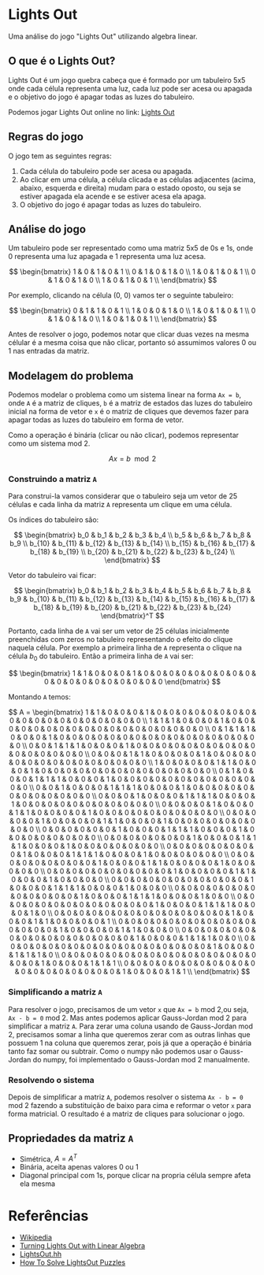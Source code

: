 # Lights Out

Uma análise do jogo "Lights Out" utilizando algebra linear.

## O que é o Lights Out?

Lights Out é um jogo quebra cabeça que é formado por um tabuleiro 5x5 onde cada célula representa uma luz, cada luz pode ser acesa ou apagada e o objetivo do jogo é apagar todas as luzes do tabuleiro.

Podemos jogar Lights Out online no link: [Lights Out](https://www.logicgamesonline.com/lightsout/)

## Regras do jogo

O jogo tem as seguintes regras:

1. Cada célula do tabuleiro pode ser acesa ou apagada.
2. Ao clicar em uma célula, a célula clicada e as células adjacentes (acima, abaixo, esquerda e direita) mudam para o estado oposto, ou seja se estiver apagada ela acende e se estiver acesa ela apaga.
3. O objetivo do jogo é apagar todas as luzes do tabuleiro.

## Análise do jogo

Um tabuleiro pode ser representado como uma matriz 5x5 de 0s e 1s, onde 0 representa uma luz apagada e 1 representa uma luz acesa.

$$
\begin{bmatrix}
1 & 0 & 1 & 0 & 1 \\
0 & 1 & 0 & 1 & 0 \\
1 & 0 & 1 & 0 & 1 \\
0 & 1 & 0 & 1 & 0 \\
1 & 0 & 1 & 0 & 1 \\
\end{bmatrix}
$$

Por exemplo, clicando na célula (0, 0) vamos ter o seguinte tabuleiro:

$$
\begin{bmatrix}
0 & 1 & 1 & 0 & 1 \\
1 & 0 & 0 & 1 & 0 \\
1 & 0 & 1 & 0 & 1 \\
0 & 1 & 0 & 1 & 0 \\
1 & 0 & 1 & 0 & 1 \\
\end{bmatrix}
$$

Antes de resolver o jogo, podemos notar que clicar duas vezes na mesma célular é a mesma coisa que não clicar, portanto só assumimos valores 0 ou 1 nas entradas da matriz.

## Modelagem do problema

Podemos modelar o problema como um sistema linear na forma `Ax = b`, onde `A` é a matriz de cliques, `b` é a matriz de estados das luzes do tabuleiro inicial na forma de vetor e `x` é o matriz de cliques que devemos fazer para apagar todas as luzes do tabuleiro em forma de vetor.

Como a operação é binária (clicar ou não clicar), podemos representar como um sistema mod 2.

$$ Ax = b \mod 2 $$

### Construindo a matriz `A`

Para construi-la vamos considerar que o tabuleiro seja um vetor de 25 células e cada linha da matriz `A` representa um clique em uma célula.

Os índices do tabuleiro são:

$$
\begin{bmatrix}
b_0 & b_1 & b_2 & b_3 & b_4 \\
b_5 & b_6 & b_7 & b_8 & b_9 \\
b_{10} & b_{11} & b_{12} & b_{13} & b_{14} \\
b_{15} & b_{16} & b_{17} & b_{18} & b_{19} \\
b_{20} & b_{21} & b_{22} & b_{23} & b_{24} \\
\end{bmatrix}
$$

Vetor do tabuleiro vai ficar:

$$
\begin{bmatrix}
b_0 & b_1 & b_2 & b_3 & b_4 & b_5 & b_6 & b_7 & b_8 & b_9 & b_{10} & b_{11} & b_{12} & b_{13} & b_{14} & b_{15} & b_{16} & b_{17} & b_{18} & b_{19} & b_{20} & b_{21} & b_{22} & b_{23} & b_{24}
\end{bmatrix}^T
$$

Portanto, cada linha de `A` vai ser um vetor de 25 células inicialmente preenchidas com zeros no tabuleiro representando o efeito do clique naquela célula. Por exemplo a primeira linha de `A` representa o clique na célula $b_0$ do tabuleiro.
Então a primeira linha de `A` vai ser:

$$
\begin{bmatrix}
1 & 1 & 0 & 0 & 0 & 1 & 0 & 0 & 0 & 0 & 0 & 0 & 0 & 0 & 0 & 0 & 0 & 0 & 0 & 0 & 0 & 0 & 0 & 0 & 0
\end{bmatrix}
$$

Montando `A` temos:

$$
A = \begin{bmatrix}
1 & 1 & 0 & 0 & 0 & 1 & 0 & 0 & 0 & 0 & 0 & 0 & 0 & 0 & 0 & 0 & 0 & 0 & 0 & 0 & 0 & 0 & 0 & 0 & 0 \\
1 & 1 & 1 & 0 & 0 & 0 & 1 & 0 & 0 & 0 & 0 & 0 & 0 & 0 & 0 & 0 & 0 & 0 & 0 & 0 & 0 & 0 & 0 & 0 & 0 \\
0 & 1 & 1 & 1 & 0 & 0 & 0 & 1 & 0 & 0 & 0 & 0 & 0 & 0 & 0 & 0 & 0 & 0 & 0 & 0 & 0 & 0 & 0 & 0 & 0 \\
0 & 0 & 1 & 1 & 1 & 0 & 0 & 0 & 1 & 0 & 0 & 0 & 0 & 0 & 0 & 0 & 0 & 0 & 0 & 0 & 0 & 0 & 0 & 0 & 0 \\
0 & 0 & 0 & 1 & 1 & 0 & 0 & 0 & 0 & 1 & 0 & 0 & 0 & 0 & 0 & 0 & 0 & 0 & 0 & 0 & 0 & 0 & 0 & 0 & 0 \\
1 & 0 & 0 & 0 & 0 & 1 & 1 & 0 & 0 & 0 & 1 & 0 & 0 & 0 & 0 & 0 & 0 & 0 & 0 & 0 & 0 & 0 & 0 & 0 & 0 \\
0 & 1 & 0 & 0 & 0 & 1 & 1 & 1 & 0 & 0 & 0 & 1 & 0 & 0 & 0 & 0 & 0 & 0 & 0 & 0 & 0 & 0 & 0 & 0 & 0 \\
0 & 0 & 1 & 0 & 0 & 0 & 1 & 1 & 1 & 0 & 0 & 0 & 1 & 0 & 0 & 0 & 0 & 0 & 0 & 0 & 0 & 0 & 0 & 0 & 0 \\
0 & 0 & 0 & 1 & 0 & 0 & 0 & 1 & 1 & 1 & 0 & 0 & 0 & 1 & 0 & 0 & 0 & 0 & 0 & 0 & 0 & 0 & 0 & 0 & 0 \\
0 & 0 & 0 & 0 & 1 & 0 & 0 & 0 & 1 & 1 & 0 & 0 & 0 & 0 & 1 & 0 & 0 & 0 & 0 & 0 & 0 & 0 & 0 & 0 & 0 \\
0 & 0 & 0 & 0 & 0 & 1 & 0 & 0 & 0 & 0 & 1 & 1 & 0 & 0 & 0 & 1 & 0 & 0 & 0 & 0 & 0 & 0 & 0 & 0 & 0 \\
0 & 0 & 0 & 0 & 0 & 0 & 1 & 0 & 0 & 0 & 1 & 1 & 1 & 0 & 0 & 0 & 1 & 0 & 0 & 0 & 0 & 0 & 0 & 0 & 0 \\
0 & 0 & 0 & 0 & 0 & 0 & 0 & 1 & 0 & 0 & 0 & 1 & 1 & 1 & 0 & 0 & 0 & 1 & 0 & 0 & 0 & 0 & 0 & 0 & 0 \\
0 & 0 & 0 & 0 & 0 & 0 & 0 & 0 & 1 & 0 & 0 & 0 & 1 & 1 & 1 & 0 & 0 & 0 & 1 & 0 & 0 & 0 & 0 & 0 & 0 \\
0 & 0 & 0 & 0 & 0 & 0 & 0 & 0 & 0 & 1 & 0 & 0 & 0 & 1 & 1 & 0 & 0 & 0 & 0 & 1 & 0 & 0 & 0 & 0 & 0 \\
0 & 0 & 0 & 0 & 0 & 0 & 0 & 0 & 0 & 0 & 1 & 0 & 0 & 0 & 0 & 1 & 1 & 0 & 0 & 0 & 1 & 0 & 0 & 0 & 0 \\
0 & 0 & 0 & 0 & 0 & 0 & 0 & 0 & 0 & 0 & 0 & 1 & 0 & 0 & 0 & 1 & 1 & 1 & 0 & 0 & 0 & 1 & 0 & 0 & 0 \\
0 & 0 & 0 & 0 & 0 & 0 & 0 & 0 & 0 & 0 & 0 & 0 & 1 & 0 & 0 & 0 & 1 & 1 & 1 & 0 & 0 & 0 & 1 & 0 & 0 \\
0 & 0 & 0 & 0 & 0 & 0 & 0 & 0 & 0 & 0 & 0 & 0 & 0 & 1 & 0 & 0 & 0 & 1 & 1 & 1 & 0 & 0 & 0 & 1 & 0 \\
0 & 0 & 0 & 0 & 0 & 0 & 0 & 0 & 0 & 0 & 0 & 0 & 0 & 0 & 1 & 0 & 0 & 0 & 1 & 1 & 0 & 0 & 0 & 0 & 1 \\
0 & 0 & 0 & 0 & 0 & 0 & 0 & 0 & 0 & 0 & 0 & 0 & 0 & 0 & 0 & 1 & 0 & 0 & 0 & 0 & 1 & 1 & 0 & 0 & 0 \\
0 & 0 & 0 & 0 & 0 & 0 & 0 & 0 & 0 & 0 & 0 & 0 & 0 & 0 & 0 & 0 & 1 & 0 & 0 & 0 & 1 & 1 & 1 & 0 & 0 \\
0 & 0 & 0 & 0 & 0 & 0 & 0 & 0 & 0 & 0 & 0 & 0 & 0 & 0 & 0 & 0 & 0 & 1 & 0 & 0 & 0 & 1 & 1 & 1 & 0 \\
0 & 0 & 0 & 0 & 0 & 0 & 0 & 0 & 0 & 0 & 0 & 0 & 0 & 0 & 0 & 0 & 0 & 0 & 1 & 0 & 0 & 0 & 1 & 1 & 1 \\
0 & 0 & 0 & 0 & 0 & 0 & 0 & 0 & 0 & 0 & 0 & 0 & 0 & 0 & 0 & 0 & 0 & 0 & 0 & 1 & 0 & 0 & 0 & 1 & 1 \\
\end{bmatrix}
$$

### Simplificando a matriz `A`

Para resolver o jogo, precisamos de um vetor `x` que `Ax = b` mod 2,ou seja, `Ax - b = 0` mod 2. Mas antes podemos aplicar Gauss-Jordan mod 2 para simplificar a matriz `A`. Para zerar uma coluna usando de Gauss-Jordan mod 2, precisamos somar a linha que queremos zerar com as outras linhas que possuem 1 na coluna que queremos zerar, pois já que a operação é binária tanto faz somar ou subtrair.
Como o numpy não podemos usar o Gauss-Jordan do numpy, foi implementado o Gauss-Jordan mod 2 manualmente.

### Resolvendo o sistema

Depois de simplificar a matriz `A`, podemos resolver o sistema `Ax - b = 0` mod 2 fazendo a substituição de baixo para cima e reformar o vetor `x` para forma matricial. O resultado é a matriz de cliques para solucionar o jogo.

## Propriedades da matriz `A`

- Simétrica, $A = A^T$
- Binária, aceita apenas valores 0 ou 1
- Diagonal principal com 1s, porque clicar na propria célula sempre afeta ela mesma

# Referências

- [Wikipedia](<https://en.wikipedia.org/wiki/Lights_Out_(game)>)
- [Turning Lights Out with Linear Algebra](https://web.archive.org/web/20140815155142/https://www.math.ksu.edu/math551/math551a.f06/lights_out.pdf)
- [LightsOut.hh](https://www.keithschwarz.com/interesting/code/?dir=lights-out)
- [How To Solve LightsOut Puzzles](https://www.logicgamesonline.com/lightsout/tutorial.html)

